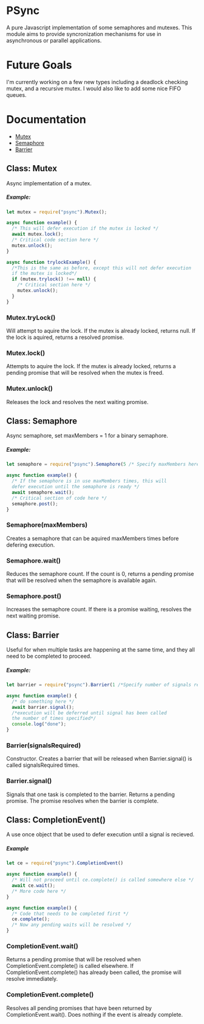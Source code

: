 # PSync
A pure Javascript implementation of some semaphores and mutexes.
This module aims to provide syncronization mechanisms for use in asynchronous or parallel applications.

# Future Goals
I'm currently working on a few new types including a deadlock checking mutex, and a recursive mutex. I would also like to add some nice FIFO queues.

# Documentation

* [Mutex](https://github.com/realdylanwebb/PSync#class-mutex)
* [Semaphore](https://github.com/realdylanwebb/PSync#class-semaphore)
* [Barrier](https://github.com/realdylanwebb/PSync#class-barrier)

## Class: Mutex
Async implementation of a mutex.
##### Example:
```javascript
let mutex = require("psync").Mutex();

async function example() {
  /* This will defer execution if the mutex is locked */
  await mutex.lock();
  /* Critical code section here */
  mutex.unlock();
}

async function trylockExample() {
  /*This is the same as before, except this will not defer execution 
  if the mutex is locked*/
  if (mutex.trylock() !== null) {
    /* Critical section here */
    mutex.unlock();
  }
}

```

### Mutex.tryLock()
Will attempt to aquire the lock. If the mutex is already locked, returns null. If the lock is aquired, returns a resolved promise.

### Mutex.lock()
Attempts to aquire the lock. If the mutex is already locked, returns a pending promise that will be resolved when the mutex is freed.

### Mutex.unlock()
Releases the lock and resolves the next waiting promise.

## Class: Semaphore
Async semaphore, set maxMembers = 1 for a binary semaphore.
##### Example:
```javascript
let semaphore = require("psync").Semaphore(5 /* Specify maxMembers here */);

async function example() {
  /* If the semaphore is in use maxMembers times, this will 
  defer execution until the semaphore is ready */
  await semaphore.wait();
  /* Critical section of code here */
  semaphore.post();
}
```

### Semaphore(maxMembers)
Creates a semaphore that can be aquired maxMembers times before defering execution.

### Semaphore.wait()
Reduces the semaphore count. If the count is 0, returns a pending promise that will be resolved when the semaphore is available again.

### Semaphore.post()
Increases the semaphore count. If there is a promise waiting, resolves the next waiting promise.

## Class: Barrier
Useful for when multiple tasks are happening at the same time, and they all need to be completed to proceed.
##### Example:
```javascript
let barrier = require("psync").Barrier(1 /*Specify number of signals required here*/);

async function example() {
  /* do something here */
  await barrier.signal();
  /*execution will be deferred until signal has been called
  the number of times specified*/
  console.log("done");
}
```


### Barrier(signalsRequired)
Constructor. Creates a barrier that will be released when Barrier.signal() is called signalsRequired times.

### Barrier.signal()
Signals that one task is completed to the barrier.
Returns a pending promise. The promise resolves when the barrier is complete.

## Class: CompletionEvent()
A use once object that be used to defer execution until a signal is recieved.
##### Example
```javascript
let ce = require("psync").CompletionEvent()

async function example() {
  /* Will not proceed until ce.complete() is called somewhere else */
  await ce.wait();
  /* More code here */
}

async function example() {
  /* Code that needs to be completed first */
  ce.complete();
  /* Now any pending waits will be resolved */
}
```

### CompletionEvent.wait()
Returns a pending promise that will be resolved when CompletionEvent.complete() is called elsewhere.
If CompletionEvent.complete() has already been called, the promise will resolve immediately.

### CompletionEvent.complete()
Resolves all pending promises that have been returned by CompletionEvent.wait(). Does nothing if the event is
already complete.